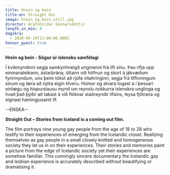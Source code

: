 ```yaml
---
title: Hrein og bein
title-en: Straight Out
image: hrein_og_bein_still.jpg
director: Hrafnhildur Gunnarsdóttir
length_in_min: 0
dagskra:
  - 2020-09-19T13:00:00.000Z
honour_guest: true
---
```

**Hrein og bein - Sögur úr íslensku samfélagi**

Í kvikmyndinni segja samkynhneigð ungmenni frá lífi sínu. Þau rifja upp einmanaleikann, ástarþrána, óttann við höfnun og skort á jákvæðum fyrirmyndum, uns þeim tókst að rjúfa vítahringinn, segja frá tilfinningum sínum og læra að njóta eigin tilveru. Húmor og alvara togast á í þessari einlægu og hispurslausu mynd um reynslu nokkurra íslenskra unglinga og hvað það þýðir að takast á við flóknar staðreyndir lífsins, leysa fjötrana og eignast hamingjusamt líf.

\--ENSKA--

**Straight Out – Stories from Iceland is a coming out film.** 

The film portrays nine young gay people from the age of 18 to 28 who testify to their experiences of emerging from the Icelandic closet. Realizing themselves as gay people in a small closely knitted and homogeneous society they let us in on their experiences. Their stories and memories paint a picture from the edge of Icelandic society yet their experiences are somehow familiar. This cunningly sincere documentary the Icelandic gay and lesbian experience is accurately described without beautifying or dramatising it.